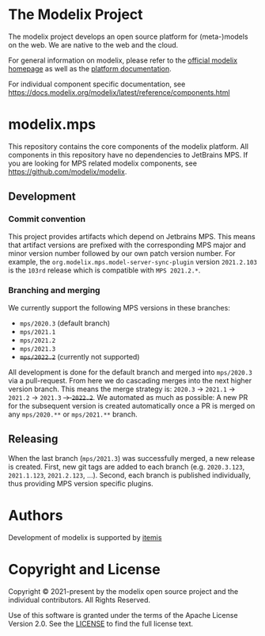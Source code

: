 # The Modelix Project

The modelix project develops an open source platform for (meta-)models on the web. 
We are native to the web and the cloud.

For general information on modelix, please refer to the [official modelix homepage](https://modelix.org) as well as the [platform documentation](https://docs.modelix.org).

For individual component specific documentation, see https://docs.modelix.org/modelix/latest/reference/components.html


# modelix.mps

This repository contains the core components of the modelix platform.
All components in this repository have no dependencies to JetBrains MPS.
If you are looking for MPS related modelix components, see https://github.com/modelix/modelix.


## Development

### Commit convention

This project provides artifacts which depend on Jetbrains MPS.
This means that artifact versions are prefixed with the corresponding MPS major and minor version number followed by our own patch version number. 
For example, the `org.modelix.mps.model-server-sync-plugin` version `2021.2.103` is the `103rd` release which is compatible with `MPS 2021.2.*`.


### Branching and merging

We currently support the following MPS versions in these branches:
* `mps/2020.3` (default branch) 
* `mps/2021.1`
* `mps/2021.2`
* `mps/2021.3`
* ~~`mps/2022.2`~~ (currently not supported)

All development is done for the default branch and merged into `mps/2020.3` via a pull-request.
From here we do cascading merges into the next higher version branch.
This means the merge strategy is: `2020.3` -> `2021.1` -> `2021.2` -> `2021.3` ~~-> `2022.2`~~.
We automated as much as possible: A new PR for the subsequent version is created automatically once a PR is merged on any `mps/2020.**` or `mps/2021.**` branch.

## Releasing

When the last branch (`mps/2021.3`) was successfully merged, a new release is created.
First, new git tags are added to each branch (e.g. `2020.3.123`, `2021.1.123`, `2021.2.123`, ...).
Second, each branch is published individually, thus providing MPS version specific plugins.


# Authors

Development of modelix is supported by [itemis](https://itemis.com)


# Copyright and License

Copyright © 2021-present by the modelix open source project and the individual contributors. All Rights Reserved.

Use of this software is granted under the terms of the Apache License Version 2.0.
See the [LICENSE](LICENSE) to find the full license text.

